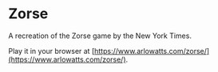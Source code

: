# Zorse

A recreation of the Zorse game by the New York Times.

Play it in your browser at [https://www.arlowatts.com/zorse/](https://www.arlowatts.com/zorse/).

